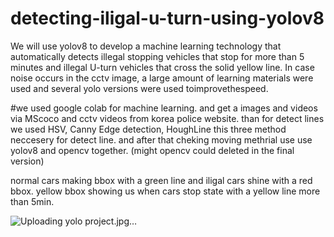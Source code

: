 # detecting-iligal-u-turn-using-yolov8
We will use yolov8 to develop a machine learning technology that automatically detects illegal stopping vehicles that stop for more than 5 minutes and illegal U-turn vehicles that cross the solid yellow line. In case noise occurs in the cctv image, a large amount of learning materials were used and several yolo versions were used toimprovethespeed.

#we used google colab for machine learning. and get a images and videos via MScoco and cctv videos from korea police website. 
than for detect lines we used HSV, Canny Edge detection, HoughLine 
this three method neccesery for detect line. and after that cheking moving methrial use use 
yolov8 and opencv together. (might opencv could deleted in the final version)

normal cars making bbox with a green line and iligal cars shine with a red bbox. 
yellow bbox showing us when cars stop state with a yellow line more than 5min. 

![Uploading yolo project.jpg…]()
